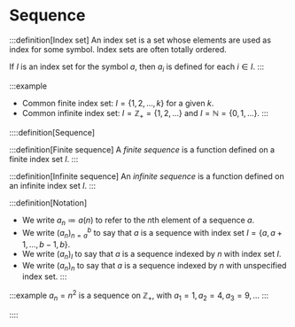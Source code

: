 # Sequence

:::definition[Index set]
An index set is a set whose elements are used as index for some symbol. Index sets are often totally ordered.

If $I$ is an index set for the symbol $a$, then $a_i$ is defined for each $i \in I$.
:::

:::example
- Common finite index set: $I = \{1, 2, \ldots, k\}$ for a given $k$.
- Common infinite index set: $I = \mathbb{Z}_+ = \{1, 2, \ldots\}$ and $I = \mathbb{N} = \{0, 1, \ldots\}$.
:::

::::definition[Sequence]

:::definition[Finite sequence]
A <em>finite sequence</em> is a function defined on a finite index set $I$.
:::

:::definition[Infinite sequence]
An <em>infinite sequence</em> is a function defined on an infinite index set $I$.
:::

:::definition[Notation]
- We write $a_n \coloneqq a(n)$ to refer to the $n$th element of a sequence $a$.
- We write $(a_n)_{n=a}^b$ to say that $a$ is a sequence with index set $I = \{a, a + 1, \ldots, b-1, b \}$.
- We write $(a_n)_I$ to say that $a$ is a sequence indexed by $n$ with index set $I$.
- We write $(a_n)_n$ to say that $a$ is a sequence indexed by $n$ with unspecified index set.
:::

:::example
$a_n = n^2$ is a sequence on $\mathbb{Z}_+$, with $a_1 = 1, a_2 = 4, a_3 = 9, \ldots$
:::

::::
